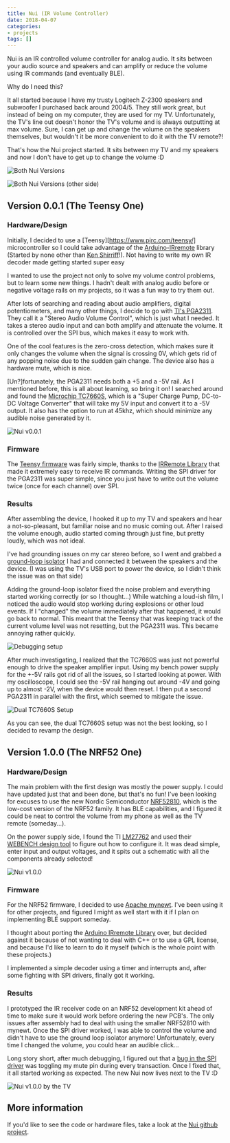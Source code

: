 ```yaml
---
title: Nui (IR Volume Controller)
date: 2018-04-07
categories:
- projects
tags: []
---
```


Nui is an IR controlled volume controller for analog audio. It sits between your audio source and speakers and can amplify or reduce the volume using IR commands (and eventually BLE).

Why do I need this?

It all started because I have my trusty Logitech Z-2300 speakers and subwoofer I purchased back around 2004/5. They still work great, but instead of being on my computer, they are used for my TV. Unfortunately, the TV's line out doesn't honor the TV's volume and is always outputting at max volume. Sure, I can get up and change the volume on the speakers themselves, but wouldn't it be more convenient to do it with the TV remote?!

That's how the Nui project started. It sits between my TV and my speakers and now I don't have to get up to change the volume :D

![Both Nui Versions](/images/nui/IMG_4303.JPG)

![Both Nui Versions  (other side)](/images/nui/IMG_4311.JPG)

## Version 0.0.1 (The Teensy One)

### Hardware/Design

Initially, I decided to use a [Teensy][https://www.pjrc.com/teensy/] microcontroller so I could take advantage of the [Arduino-IRremote](https://github.com/z3t0/Arduino-IRremote) library (Started by none other than [Ken Shirriff](http://www.righto.com/2009/08/multi-protocol-infrared-remote-library.html)!). Not having to write my own IR decoder made getting started super easy

I wanted to use the project not only to solve my volume control problems, but to learn some new things. I hadn't dealt with analog audio before or negative voltage rails on my projects, so it was a fun way to try them out.

After lots of searching and reading about audio amplifiers, digital potentiometers, and many other things, I decide to go with [TI's PGA2311](http://www.ti.com/lit/ds/symlink/pga2311.pdf). They call it a "Stereo Audio Volume Control", which is just what I needed. It takes a stereo audio input and can both amplify and attenuate the volume. It is controlled over the SPI bus, which makes it easy to work with.

One of the cool features is the zero-cross detection, which makes sure it only changes the volume when the signal is crossing 0V, which gets rid of any popping noise due to the sudden gain change. The device also has a hardware mute, which is nice.

[Un?]fortunately, the PGA2311 needs both a +5 and a -5V rail. As I mentioned before, this is all about learning, so bring it on! I searched around and found the [Microchip TC7660S](http://ww1.microchip.com/downloads/en/DeviceDoc/20001467C.pdf), which is a "Super Charge Pump, DC-to-DC Voltage Converter" that will take my 5V input and convert it to a -5V output. It also has the option to run at 45khz, which should minimize any audible noise generated by it.

![Nui v0.0.1](/images/nui/IMG_4308.JPG)

### Firmware

The [Teensy firmware](https://github.com/alvarop/nui/blob/master/fw/teensy/nui.ino) was fairly simple, thanks to the [IRRemote Library](https://www.pjrc.com/teensy/td_libs_IRremote.html) that made it extremely easy to receive IR commands. Writing the SPI driver for the PGA2311 was super simple, since you just have to write out the volume twice (once for each channel) over SPI.

### Results

After assembling the device, I hooked it up to my TV and speakers and hear a not-so-pleasant, but familiar noise and no music coming out. After I raised the volume enough, audio started coming through just fine, but pretty loudly, which was not ideal.

I've had grounding issues on my car stereo before, so I went and grabbed a [ground-loop isolator](https://www.aukey.com/products/ground-loop-noise-isolator) I had and connected it between the speakers and the device. (I was using the TV's USB port to power the device, so I didn't think the issue was on that side)

Adding the ground-loop isolator fixed the noise problem and everything started working correctly (or so I thought...) While watching a loud-ish film, I noticed the audio would stop working during explosions or other loud events. If I "changed" the volume immediately after that happened, it would go back to normal. This meant that the Teensy that was keeping track of the current volume level was not resetting, but the PGA2311 was. This became annoying rather quickly.

![Debugging setup](/images/nui/IMG_3819.JPG)

After much investigating, I realized that the TC7660S was just not powerful enough to drive the speaker amplifier input. Using my bench power supply for the +-5V rails got rid of all the issues, so I started looking at power. With my oscilloscope, I could see the -5V rail hanging out around -4V and going up to almost -2V, when the device would then reset. I then put a second PGA2311 in parallel with the first, which seemed to mitigate the issue.

![Dual TC7660S Setup](/images/nui/IMG_3822.JPG)

As you can see, the dual TC7660S setup was not the best looking, so I decided to revamp the design.

## Version 1.0.0 (The NRF52 One)

### Hardware/Design

The main problem with the first design was mostly the power supply. I could have updated just that and been done, but that's no fun! I've been looking for excuses to use the new Nordic Semiconductor [NRF52810](https://www.nordicsemi.com/eng/Products/nRF52810), which is the low-cost version of the NRF52 family. It has BLE capabilities, and I figured it could be neat to control the volume from my phone as well as the TV remote (someday...).

On the power supply side, I found the TI [LM27762](http://www.ti.com/product/LM27762) and used their [WEBENCH design tool](https://webench.ti.com/) to figure out how to configure it. It was dead simple, enter input and output voltages, and it spits out a schematic with all the components already selected!

![Nui v1.0.0](/images/nui/IMG_4309.JPG)


### Firmware

For the NRF52 firmware, I decided to use [Apache mynewt](http://mynewt.apache.org/). I've been using it for other projects, and figured I might as well start with it if I plan on implementing BLE support someday.

I thought about porting the [Arduino IRremote Library](https://github.com/z3t0/Arduino-IRremote) over, but decided against it because of not wanting to deal with C++ or to use a GPL license, and because I'd like to learn to do it myself (which is the whole point with these projects.)

I implemented a simple decoder using a timer and interrupts and, after some fighting with SPI drivers, finally got it working.

### Results

I prototyped the IR receiver code on an NRF52 development kit ahead of time to make sure it would work before ordering the new PCB's. The only issues after assembly had to deal with using the smaller NRF52810 with mynewt. Once the SPI driver worked, I was able to control the volume and didn't have to use the ground loop isolator anymore! Unfortunately, every time I changed the volume, you could hear an audible click...

Long story short, after much debugging, I figured out that a [bug in the SPI driver](https://github.com/NordicSemiconductor/nrfx/issues/16) was toggling my mute pin during every transaction. Once I fixed that, it all started working as expected. The new Nui now lives next to the TV :D

![Nui v1.0.0 by the TV](/images/nui/IMG_4312.JPG)

## More information

If you'd like to see the code or hardware files, take a look at the [Nui github project](https://github.com/alvarop/nui).
